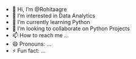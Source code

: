 - 👋 Hi, I’m @Rohitaagre
- 👀 I’m interested in Data Analytics 
- 🌱 I’m currently learning Python
- 💞️ I’m looking to collaborate on Python Projects
- 📫 How to reach me ...
- 😄 Pronouns: ...
- ⚡ Fun fact: ...

<!---
Rohitaagre/Rohitaagre is a ✨ special ✨ repository because its `README.md` (this file) appears on your GitHub profile.
You can click the Preview link to take a look at your changes.
--->
